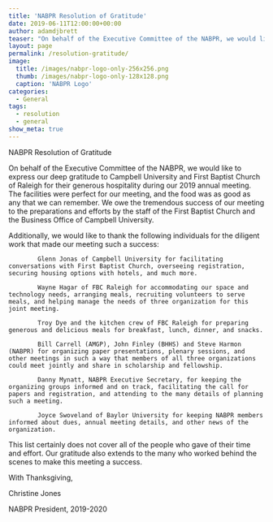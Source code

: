 ```yaml
---
title: 'NABPR Resolution of Gratitude'
date: 2019-06-11T12:00:00+00:00
author: adamdjbrett
teaser: "On behalf of the Executive Committee of the NABPR, we would like to express our deep gratitude to Campbell University and First Baptist Church of Raleigh for their generous hospitality during our 2019 annual meeting. The facilities were perfect for our meeting, and the food was as good as any that we can remember.  We owe the tremendous success of our meeting to the preparations and efforts by the staff of the First Baptist Church and the Business Office of Campbell University.."
layout: page
permalink: /resolution-gratitude/
image:
  title: /images/nabpr-logo-only-256x256.png
  thumb: /images/nabpr-logo-only-128x128.png
  caption: 'NABPR Logo'
categories:
  - General
tags:
  - resolution
  - general
show_meta: true  
---
```

NABPR Resolution of Gratitude

On behalf of the Executive Committee of the NABPR, we would like to express our deep gratitude to Campbell University and First Baptist Church of Raleigh for their generous hospitality during our 2019 annual meeting. The facilities were perfect for our meeting, and the food was as good as any that we can remember.  We owe the tremendous success of our meeting to the preparations and efforts by the staff of the First Baptist Church and the Business Office of Campbell University.

Additionally, we would like to thank the following individuals for the diligent work that made our meeting such a success:

            Glenn Jonas of Campbell University for facilitating conversations with First Baptist Church, overseeing registration, securing housing options with hotels, and much more.

            Wayne Hagar of FBC Raleigh for accommodating our space and technology needs, arranging meals, recruiting volunteers to serve meals, and helping manage the needs of three organization for this joint meeting.

            Troy Dye and the kitchen crew of FBC Raleigh for preparing generous and delicious meals for breakfast, lunch, dinner, and snacks.

            Bill Carrell (AMGP), John Finley (BHHS) and Steve Harmon (NABPR) for organizing paper presentations, plenary sessions, and other meetings in such a way that members of all three organizations could meet jointly and share in scholarship and fellowship.

            Danny Mynatt, NABPR Executive Secretary, for keeping the organizing groups informed and on track, facilitating the call for papers and registration, and attending to the many details of planning such a meeting.

            Joyce Swoveland of Baylor University for keeping NABPR members informed about dues, annual meeting details, and other news of the organization.

This list certainly does not cover all of the people who gave of their time and effort. Our gratitude also extends to the many who worked behind the scenes to make this meeting a success.

With Thanksgiving,

Christine Jones

NABPR President, 2019-2020
